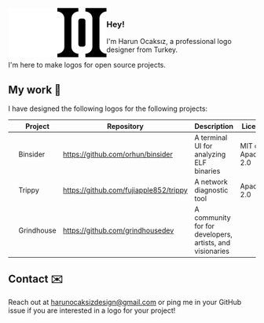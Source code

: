 <img align="left" src="assets/ho_light.png#gh-light-mode-only" width="100">
<img align="left" src="assets/ho_dark.png#gh-dark-mode-only" width="100">

### Hey!

<!-- <img align="left" src="assets/ho_dark.png"> -->

I'm Harun Ocaksız, a professional logo designer from Turkey.

I'm here to make logos for open source projects.

## My work 🎨

I have designed the following logos for the following projects:

|     | Project    | Repository                             | Description                                              | License           |
| --- | ---------- | -------------------------------------- | -------------------------------------------------------- | ----------------- |
|     | Binsider   | https://github.com/orhun/binsider      | A terminal UI for analyzing ELF binaries                 | MIT or Apache-2.0 |
|     | Trippy     | https://github.com/fujiapple852/trippy | A network diagnostic tool                                | Apache-2.0        |
|     | Grindhouse | https://github.com/grindhousedev       | A community for for developers, artists, and visionaries |                   |

## Contact ✉️

Reach out at <harunocaksizdesign@gmail.com> or ping me in your GitHub issue if you are interested in a logo for your project!
